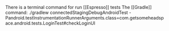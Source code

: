 There is a terminal command for run [[Espresso]] tests
The [[Gradle]] command:
./gradlew connectedStagingDebugAndroidTest -Pandroid.testInstrumentationRunnerArguments.class=com.getsomeheadspace.android.tests.LoginTest#checkLoginUI